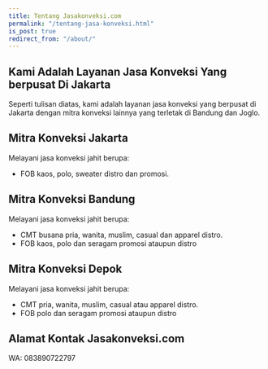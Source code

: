 ```yaml
---
title: Tentang Jasakonveksi.com
permalink: "/tentang-jasa-konveksi.html"
is_post: true
redirect_from: "/about/"
---
```


## Kami Adalah Layanan Jasa Konveksi Yang berpusat Di Jakarta
Seperti tulisan diatas, kami adalah layanan jasa konveksi yang berpusat di Jakarta dengan mitra konveksi lainnya yang terletak di Bandung dan Joglo.

## Mitra Konveksi Jakarta
Melayani jasa konveksi jahit berupa:
- FOB kaos, polo, sweater distro dan promosi.

## Mitra Konveksi Bandung
Melayani jasa konveksi jahit berupa:
- CMT busana pria, wanita, muslim, casual dan apparel distro.
- FOB kaos, polo dan seragam promosi ataupun distro

## Mitra Konveksi Depok
Melayani jasa konveksi jahit berupa:
- CMT pria, wanita, muslim, casual atau apparel distro.
- FOB polo dan seragam promosi ataupun distro

## Alamat Kontak Jasakonveksi.com
WA: 083890722797
